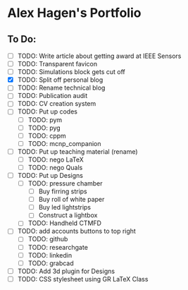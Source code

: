 # Alex Hagen's Portfolio

## To Do:

- [ ] TODO: Write article about getting award at IEEE Sensors
- [ ] TODO: Transparent favicon
- [ ] TODO: Simulations block gets cut off
- [x] TODO: Split off personal blog
- [ ] TODO: Rename technical blog
- [ ] TODO: Publication audit
- [ ] TODO: CV creation system
- [ ] TODO: Put up codes
	- [ ] TODO: pym
	- [ ] TODO: pyg
	- [ ] TODO: cppm
	- [ ] TODO: mcnp_companion
- [ ] TODO: Put up teaching material (rename)
	- [ ] TODO: nego LaTeX
	- [ ] TODO: nego Quals
- [ ] TODO: Put up Designs
	- [ ] TODO: pressure chamber
		- [ ] Buy firring strips
		- [ ] Buy roll of white paper
		- [ ] Buy led lightstrips
		- [ ] Construct a lightbox
	- [ ] TODO: Handheld CTMFD
- [ ] TODO: add accounts buttons to top right
	- [ ] TODO: github
	- [ ] TODO: researchgate
	- [ ] TODO: linkedin
	- [ ] TODO: grabcad
- [ ] TODO: Add 3d plugin for Designs
- [ ] TODO: CSS stylesheet using GR LaTeX Class
